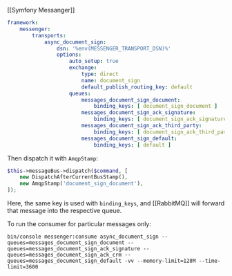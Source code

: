 [[Symfony Messanger]]

```yaml
framework:
    messenger:
        transports:
            async_document_sign:
                dsn: '%env(MESSENGER_TRANSPORT_DSN)%'
                options:
                    auto_setup: true
                    exchange:
                        type: direct
                        name: document_sign
                        default_publish_routing_key: default
                    queues:
                        messages_document_sign_document:
                            binding_keys: [ document_sign_document ]
                        messages_document_sign_ack_signature:
                            binding_keys: [ document_sign_ack_signature ]
                        messages_document_sign_ack_third_party:
                            binding_keys: [ document_sign_ack_third_party ]
                        messages_document_sign_default:
                            binding_keys: [ default ]
```


Then dispatch it with `AmqpStamp`:

```php
$this->messageBus->dispatch($command, [
    new DispatchAfterCurrentBusStamp(),
    new AmqpStamp('document_sign_document'),
]);
```

Here, the same key is used with `binding_keys`, and [[RabbitMQ]] will forward that message into the respective queue.

To run the consumer for particular messages only:

```shell
bin/console messenger:consume async_document_sign --queues=messages_document_sign_document --queues=messages_document_sign_ack_signature --queues=messages_document_sign_ack_crm --queues=messages_document_sign_default -vv --memory-limit=128M --time-limit=3600
```

